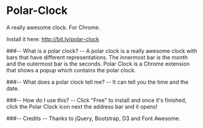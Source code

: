Polar-Clock
===========

A really awesome clock. For Chrome.


Install it here: http://bit.ly/polar-clock

###-- What is a polar clock? --
A polar clock is a really awesome clock with bars that have different representations. The innermost bar is the month and the outermost bar is the seconds. Polar Clock is a Chrome extension that shows a popup which contains the polar clock.

###-- What does a polar clock tell me? --
It can tell you the time and the date.

###-- How do I use this? --
Click "Free" to install and once it's finished, click the Polar Clock icon next the address bar and it opens!

###-- Credits --
Thanks to jQuery, Bootstrap, D3 and Font Awesome.
